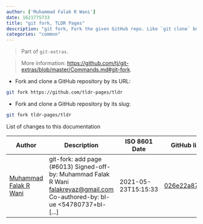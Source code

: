 ```yaml
---
author: ['Muhammad Falak R Wani']
date: 1621775733
title: "git fork, TLDR Pages"
description: "git fork, Fork the given GitHub repo. Like `git clone` but forks first."
categories: "common"
---
```

> Part of `git-extras`.

> More information: <https://github.com/tj/git-extras/blob/master/Commands.md#git-fork>.

- Fork and clone a GitHub repository by its URL:

```bash
git fork https://github.com/tldr-pages/tldr
```

- Fork and clone a GitHub repository by its slug:

```bash
git fork tldr-pages/tldr
```
List of changes to this documentation


Author | Description | ISO 8601 Date | GitHub link
------|-----|-----|-----
[Muhammad Falak R Wani](mailto:falakreyaz@gmail.com) | git-fork: add page (#6013) Signed-off-by: Muhammad Falak R Wani <falakreyaz@gmail.com> Co-authored-by: bl-ue <54780737+bl- [...] | 2021-05-23T15:15:33 | [026e22a87458](https://github.com/tldr-pages/tldr/commit/026e22a874588930eba2721fcdc42a240e339c47)

